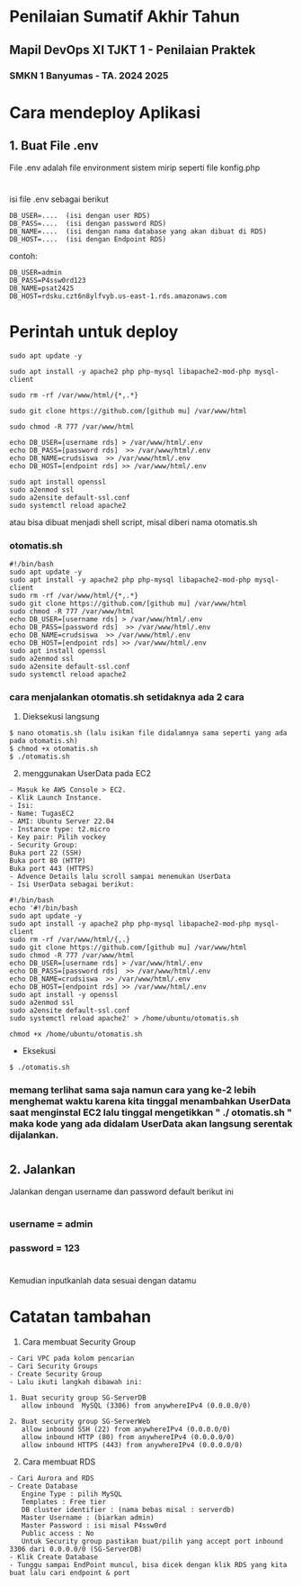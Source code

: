 # Penilaian Sumatif Akhir Tahun
## Mapil DevOps XI TJKT 1 - Penilaian Praktek
### SMKN 1 Banyumas - TA. 2024 2025


#
# Cara mendeploy Aplikasi

## 1. Buat File .env

File .env adalah file environment sistem mirip seperti file konfig.php
#
isi file .env sebagai berikut

```.env
DB_USER=....  (isi dengan user RDS)
DB_PASS=....  (isi dengan password RDS)
DB_NAME=....  (isi dengan nama database yang akan dibuat di RDS)
DB_HOST=....  (isi dengan Endpoint RDS)
```

contoh:

```.env
DB_USER=admin
DB_PASS=P4ssw0rd123
DB_NAME=psat2425
DB_HOST=rdsku.czt6n8ylfvyb.us-east-1.rds.amazonaws.com
```

#
# Perintah untuk deploy
```.env
sudo apt update -y

sudo apt install -y apache2 php php-mysql libapache2-mod-php mysql-client

sudo rm -rf /var/www/html/{*,.*}

sudo git clone https://github.com/[github mu] /var/www/html

sudo chmod -R 777 /var/www/html

echo DB_USER=[username rds] > /var/www/html/.env
echo DB_PASS=[password rds]  >> /var/www/html/.env
echo DB_NAME=crudsiswa  >> /var/www/html/.env
echo DB_HOST=[endpoint rds] >> /var/www/html/.env

sudo apt install openssl
sudo a2enmod ssl
sudo a2ensite default-ssl.conf
sudo systemctl reload apache2
```
atau bisa dibuat menjadi shell script, misal diberi nama otomatis.sh

### otomatis.sh
```.env
#!/bin/bash
sudo apt update -y
sudo apt install -y apache2 php php-mysql libapache2-mod-php mysql-client
sudo rm -rf /var/www/html/{*,.*}
sudo git clone https://github.com/[github mu] /var/www/html
sudo chmod -R 777 /var/www/html
echo DB_USER=[username rds] > /var/www/html/.env
echo DB_PASS=[password rds]  >> /var/www/html/.env
echo DB_NAME=crudsiswa  >> /var/www/html/.env
echo DB_HOST=[endpoint rds] >> /var/www/html/.env
sudo apt install openssl
sudo a2enmod ssl
sudo a2ensite default-ssl.conf
sudo systemctl reload apache2
```

### cara menjalankan otomatis.sh setidaknya ada 2 cara
1. Dieksekusi langsung
```.env
$ nano otomatis.sh (lalu isikan file didalamnya sama seperti yang ada pada otomatis.sh)
$ chmod +x otomatis.sh
$ ./otomatis.sh
```

2. menggunakan UserData pada EC2
```.env
- Masuk ke AWS Console > EC2.
- Klik Launch Instance.
- Isi:
- Name: TugasEC2
- AMI: Ubuntu Server 22.04
- Instance type: t2.micro
- Key pair: Pilih vockey
- Security Group:
Buka port 22 (SSH)
Buka port 80 (HTTP)
Buka port 443 (HTTPS)
- Advence Details lalu scroll sampai menemukan UserData
- Isi UserData sebagai berikut:
```
```.env
#!/bin/bash
echo '#!/bin/bash
sudo apt update -y
sudo apt install -y apache2 php php-mysql libapache2-mod-php mysql-client
sudo rm -rf /var/www/html/{,.}
sudo git clone https://github.com/[github mu] /var/www/html
sudo chmod -R 777 /var/www/html
echo DB_USER=[username rds] > /var/www/html/.env
echo DB_PASS=[password rds]  >> /var/www/html/.env
echo DB_NAME=crudsiswa  >> /var/www/html/.env
echo DB_HOST=[endpoint rds] >> /var/www/html/.env
sudo apt install -y openssl
sudo a2enmod ssl
sudo a2ensite default-ssl.conf
sudo systemctl reload apache2' > /home/ubuntu/otomatis.sh

chmod +x /home/ubuntu/otomatis.sh  
```

- Eksekusi
```.env
$ ./otomatis.sh
```
### memang terlihat sama saja namun cara yang ke-2 lebih menghemat waktu karena kita tinggal menambahkan UserData saat menginstal EC2 lalu tinggal mengetikkan " ./ otomatis.sh " maka kode yang ada didalam UserData akan langsung serentak dijalankan.

#

## 2. Jalankan 
Jalankan dengan username dan password default berikut ini
#
### username = admin
### password = 123
#

Kemudian inputkanlah data sesuai dengan datamu

# Catatan tambahan
1. Cara membuat Security Group
```.env
- Cari VPC pada kolom pencarian
- Cari Security Groups
- Create Security Group
- Lalu ikuti langkah dibawah ini:
```
```.env
1. Buat security group SG-ServerDB
   allow inbound  MySQL (3306) from anywhereIPv4 (0.0.0.0/0)  

2. Buat security group SG-ServerWeb
   allow inbound SSH (22) from anywhereIPv4 (0.0.0.0/0)  
   allow inbound HTTP (80) from anywhereIPv4 (0.0.0.0/0)  
   allow inbound HTTPS (443) from anywhereIPv4 (0.0.0.0/0)  
```

2. Cara membuat RDS
```.env
- Cari Aurora and RDS
- Create Database
   Engine Type : pilih MySQL
   Templates : Free tier
   DB cluster identifier : (nama bebas misal : serverdb)
   Master Username : (biarkan admin)
   Master Password : isi misal P4ssw0rd
   Public access : No 
   Untuk Security group pastikan buat/pilih yang accept port inbound 3306 dari 0.0.0.0/0 (SG-ServerDB)
- Klik Create Database
- Tunggu sampai EndPoint muncul, bisa dicek dengan klik RDS yang kita buat lalu cari endpoint & port
```